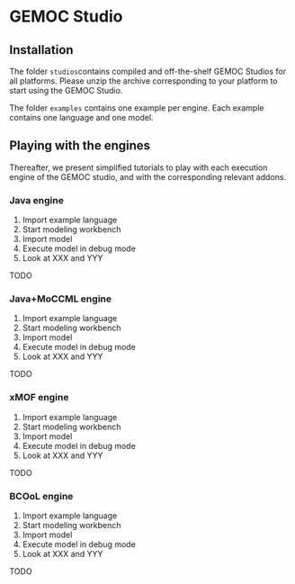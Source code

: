 # GEMOC Studio

## Installation

The folder `studios`contains compiled and off-the-shelf GEMOC Studios for all platforms. Please unzip the archive corresponding to your platform to start using the GEMOC Studio.

The folder `examples` contains one example per engine. Each example contains one language and one model.

## Playing with the engines

Thereafter, we present simplified tutorials to play with each execution engine of the GEMOC studio, and with the corresponding relevant addons.

### Java engine

1. Import example language
2. Start modeling workbench
3. Import model
4. Execute model in debug mode
5. Look at XXX and YYY

TODO

### Java+MoCCML engine

1. Import example language
2. Start modeling workbench
3. Import model
4. Execute model in debug mode
5. Look at XXX and YYY

TODO

### xMOF engine

1. Import example language
2. Start modeling workbench
3. Import model
4. Execute model in debug mode
5. Look at XXX and YYY

TODO

### BCOoL engine

1. Import example language
2. Start modeling workbench
3. Import model
4. Execute model in debug mode
5. Look at XXX and YYY

TODO
